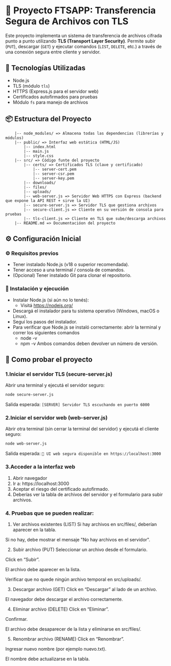 # 📁 Proyecto FTSAPP: Transferencia Segura de Archivos con TLS

Este proyecto implementa un sistema de transferencia de archivos cifrada punto a punto utilizando **TLS (Transport Layer Security)**. Permite subir (`PUT`), descargar (`GET`) y ejecutar comandos (`LIST`, `DELETE`, etc.) a través de una conexión segura entre cliente y servidor.

## 🔐 Tecnologías Utilizadas

- Node.js
- TLS (módulo `tls`)
- HTTPS (Express.js para el servidor web)
- Certificados autofirmados para pruebas
- Módulo `fs` para manejo de archivos

## 📦 Estructura del Proyecto

        |-- node_modules/ => Almacena todas las dependencias (librerías y módulos)
        |-- public/ => Interfaz web estática (HTML/JS)
            |-- index.html
            |-- main.js
            |-- style.css
        |-- src/ => Código funte del proyecto
            |-- certs/ => Certificados TLS (clave y certificado)
                |-- server-cert.pem
                |-- server-csr.pem
                |-- server-key.pem
            |-- downloads/
            |-- files/
            |-- uploads/
            |-- web-server.js => Servidor Web HTTPS con Express (backend que expone la API REST + sirve la UI)
            |-- secure-server.js => Servidor TLS que gestiona archivos
            |-- secure-client.js => Cliente en su versión de consola para pruebas 
            |-- tls-client.js => Cliente en TLS que sube/descarga archivos
        |-- README.md => Documentacióon del proyecto


## ⚙️ Configuración Inicial

### ⚙️ Requisitos previos
- Tener instalado Node.js (v18 o superior recomendada).
- Tener acceso a una terminal / consola de comandos.
- (Opcional) Tener instalado Git para clonar el repositorio.

### 🚀 Instalación y ejecución
- Instalar Node.js (si aún no lo tenés):
    - Visitá https://nodejs.org/
- Descargá el instalador para tu sistema operativo (Windows, macOS o Linux).
- Seguí los pasos del instalador.
- Para verificar que Node.js se instaló correctamente: abrir la terminal y correr los siguientes comandos
    - node -v
    - npm -v
Ambos comandos deben devolver un número de versión.

##  🧪 Como probar el proyecto

### 1.Iniciar el servidor TLS (secure-server.js)
Abrir una terminal y ejecutá el servidor seguro:
   ```bash
   node secure-server.js
```
Salida esperada:
    ```[SERVER] Servidor TLS escuchando en puerto 6000
    ```

### 2.Iniciar el servidor web (web-server.js)
Abrir otra terminal (sin cerrar la terminal del servidor) y ejecutá el cliente seguro:
   ```bash
   node web-server.js
```
Salida esperada:
    ```🔐 UI web segura disponible en https://localhost:3000
    ```

### 3.Acceder a la interfaz web
1. Abrir navegador 
2. Ir a: https://localhost:3000
3. Aceptar el riesgo del certificado autofirmado.
4. Deberías ver la tabla de archivos del servidor y el formulario para subir archivos.

### 4. Pruebas que se pueden realizar:
1. Ver archivos existentes (LIST)
Si hay archivos en src/files/, deberían aparecer en la tabla.

Si no hay, debe mostrar el mensaje "No hay archivos en el servidor".

2. Subir archivo (PUT)
Seleccionar un archivo desde el formulario.

Click en “Subir”.

El archivo debe aparecer en la lista.

Verificar que no quede ningún archivo temporal en src/uploads/.

3. Descargar archivo (GET)
Click en “Descargar” al lado de un archivo.

El navegador debe descargar el archivo correctamente.

4. Eliminar archivo (DELETE)
Click en “Eliminar”.

Confirmar.

El archivo debe desaparecer de la lista y eliminarse en src/files/.

5. Renombrar archivo (RENAME)
Click en “Renombrar”.

Ingresar nuevo nombre (por ejemplo nuevo.txt).

El nombre debe actualizarse en la tabla.
